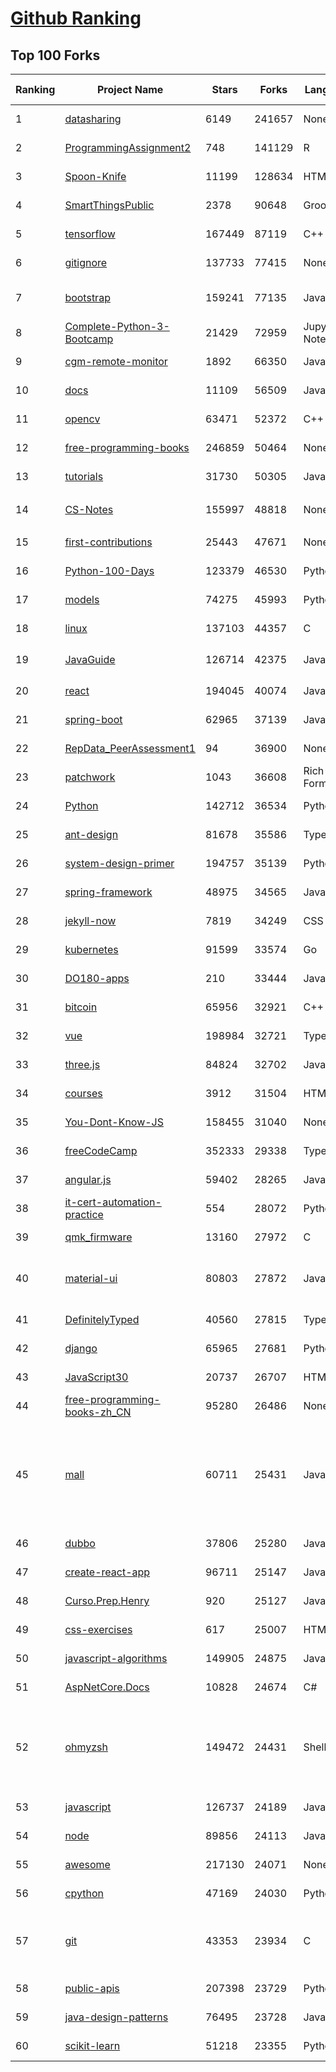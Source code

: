 [Github Ranking](../README.md)
==========

## Top 100 Forks

| Ranking | Project Name | Stars | Forks | Language | Open Issues | Description | Last Commit |
| ------- | ------------ | ----- | ----- | -------- | ----------- | ----------- | ----------- |
| 1 | [datasharing](https://github.com/jtleek/datasharing) | 6149 | 241657 | None | 295 | The Leek group guide to data sharing  | 2022-08-25T20:32:31Z |
| 2 | [ProgrammingAssignment2](https://github.com/rdpeng/ProgrammingAssignment2) | 748 | 141129 | R | 182 | Repository for Programming Assignment 2 for R Programming on Coursera | 2022-08-30T15:58:42Z |
| 3 | [Spoon-Knife](https://github.com/octocat/Spoon-Knife) | 11199 | 128634 | HTML | 1466 | This repo is for demonstration purposes only. | 2022-08-30T18:00:14Z |
| 4 | [SmartThingsPublic](https://github.com/SmartThingsCommunity/SmartThingsPublic) | 2378 | 90648 | Groovy | 60 | SmartThings open-source DeviceType Handlers and SmartApps code | 2022-08-30T17:28:50Z |
| 5 | [tensorflow](https://github.com/tensorflow/tensorflow) | 167449 | 87119 | C++ | 2135 | An Open Source Machine Learning Framework for Everyone | 2022-08-31T02:50:32Z |
| 6 | [gitignore](https://github.com/github/gitignore) | 137733 | 77415 | None | 0 | A collection of useful .gitignore templates | 2022-08-30T07:41:29Z |
| 7 | [bootstrap](https://github.com/twbs/bootstrap) | 159241 | 77135 | JavaScript | 280 | The most popular HTML, CSS, and JavaScript framework for developing responsive, mobile first projects on the web. | 2022-08-30T15:28:07Z |
| 8 | [Complete-Python-3-Bootcamp](https://github.com/Pierian-Data/Complete-Python-3-Bootcamp) | 21429 | 72959 | Jupyter Notebook | 86 | Course Files for Complete Python 3 Bootcamp Course on Udemy | 2022-08-23T02:45:03Z |
| 9 | [cgm-remote-monitor](https://github.com/nightscout/cgm-remote-monitor) | 1892 | 66350 | JavaScript | 129 | nightscout web monitor | 2022-08-30T20:37:40Z |
| 10 | [docs](https://github.com/github/docs) | 11109 | 56509 | JavaScript | 107 | The open-source repo for docs.github.com | 2022-08-31T02:51:45Z |
| 11 | [opencv](https://github.com/opencv/opencv) | 63471 | 52372 | C++ | 2150 | Open Source Computer Vision Library | 2022-08-31T01:40:08Z |
| 12 | [free-programming-books](https://github.com/EbookFoundation/free-programming-books) | 246859 | 50464 | None | 27 | :books: Freely available programming books | 2022-08-30T21:35:43Z |
| 13 | [tutorials](https://github.com/eugenp/tutorials) | 31730 | 50305 | Java | 30 | Just Announced - "Learn Spring Security OAuth":  | 2022-08-30T17:31:01Z |
| 14 | [CS-Notes](https://github.com/CyC2018/CS-Notes) | 155997 | 48818 | None | 114 | :books: 技术面试必备基础知识、Leetcode、计算机操作系统、计算机网络、系统设计 | 2022-08-11T23:59:58Z |
| 15 | [first-contributions](https://github.com/firstcontributions/first-contributions) | 25443 | 47671 | None | 10 | 🚀✨ Help beginners to contribute to open source projects | 2022-08-31T02:41:49Z |
| 16 | [Python-100-Days](https://github.com/jackfrued/Python-100-Days) | 123379 | 46530 | Python | 479 | Python - 100天从新手到大师 | 2022-08-11T07:51:19Z |
| 17 | [models](https://github.com/tensorflow/models) | 74275 | 45993 | Python | 1116 | Models and examples built with TensorFlow | 2022-08-30T16:09:01Z |
| 18 | [linux](https://github.com/torvalds/linux) | 137103 | 44357 | C | 0 | Linux kernel source tree | 2022-08-30T14:14:29Z |
| 19 | [JavaGuide](https://github.com/Snailclimb/JavaGuide) | 126714 | 42375 | Java | 63 | 「Java学习+面试指南」一份涵盖大部分 Java 程序员所需要掌握的核心知识。准备 Java 面试，首选 JavaGuide！ | 2022-08-30T05:02:15Z |
| 20 | [react](https://github.com/facebook/react) | 194045 | 40074 | JavaScript | 773 | A declarative, efficient, and flexible JavaScript library for building user interfaces. | 2022-08-30T18:11:21Z |
| 21 | [spring-boot](https://github.com/spring-projects/spring-boot) | 62965 | 37139 | Java | 527 | Spring Boot | 2022-08-30T11:51:53Z |
| 22 | [RepData_PeerAssessment1](https://github.com/rdpeng/RepData_PeerAssessment1) | 94 | 36900 | None | 6 | Peer Assessment 1 for Reproducible Research | 2022-08-25T17:01:55Z |
| 23 | [patchwork](https://github.com/jlord/patchwork) | 1043 | 36608 | Rich Text Format | 20 | All the Git-it Workshop completers!  | 2022-08-31T02:42:39Z |
| 24 | [Python](https://github.com/TheAlgorithms/Python) | 142712 | 36534 | Python | 28 | All Algorithms implemented in Python | 2022-08-26T06:56:05Z |
| 25 | [ant-design](https://github.com/ant-design/ant-design) | 81678 | 35586 | TypeScript | 830 | An enterprise-class UI design language and React UI library | 2022-08-31T02:18:17Z |
| 26 | [system-design-primer](https://github.com/donnemartin/system-design-primer) | 194757 | 35139 | Python | 164 | Learn how to design large-scale systems. Prep for the system design interview.  Includes Anki flashcards. | 2022-08-28T02:02:01Z |
| 27 | [spring-framework](https://github.com/spring-projects/spring-framework) | 48975 | 34565 | Java | 1230 | Spring Framework | 2022-08-30T20:00:24Z |
| 28 | [jekyll-now](https://github.com/barryclark/jekyll-now) | 7819 | 34249 | CSS | 143 | Build a Jekyll blog in minutes, without touching the command line. | 2022-08-30T14:58:06Z |
| 29 | [kubernetes](https://github.com/kubernetes/kubernetes) | 91599 | 33574 | Go | 1622 | Production-Grade Container Scheduling and Management | 2022-08-31T02:38:27Z |
| 30 | [DO180-apps](https://github.com/RedHatTraining/DO180-apps) | 210 | 33444 | JavaScript | 0 | DO180 Repository for Sample Applications | 2022-08-31T02:08:53Z |
| 31 | [bitcoin](https://github.com/bitcoin/bitcoin) | 65956 | 32921 | C++ | 462 | Bitcoin Core integration/staging tree | 2022-08-31T00:25:31Z |
| 32 | [vue](https://github.com/vuejs/vue) | 198984 | 32721 | TypeScript | 334 | 🖖 Vue.js is a progressive, incrementally-adoptable JavaScript framework for building UI on the web. | 2022-08-30T11:02:08Z |
| 33 | [three.js](https://github.com/mrdoob/three.js) | 84824 | 32702 | JavaScript | 359 | JavaScript 3D Library. | 2022-08-30T22:40:01Z |
| 34 | [courses](https://github.com/DataScienceSpecialization/courses) | 3912 | 31504 | HTML | 26 | Course materials for the Data Science Specialization: https://www.coursera.org/specialization/jhudatascience/1 | 2021-03-30T06:51:57Z |
| 35 | [You-Dont-Know-JS](https://github.com/getify/You-Dont-Know-JS) | 158455 | 31040 | None | 82 | A book series on JavaScript. @YDKJS on twitter. | 2022-08-28T19:45:56Z |
| 36 | [freeCodeCamp](https://github.com/freeCodeCamp/freeCodeCamp) | 352333 | 29338 | TypeScript | 136 | freeCodeCamp.org's open-source codebase and curriculum. Learn to code for free. | 2022-08-30T21:51:11Z |
| 37 | [angular.js](https://github.com/angular/angular.js) | 59402 | 28265 | JavaScript | 391 | AngularJS - HTML enhanced for web apps! | 2022-04-12T15:57:22Z |
| 38 | [it-cert-automation-practice](https://github.com/google/it-cert-automation-practice) | 554 | 28072 | Python | 53 | Google IT Automation with Python Professional Certificate - Practice files | 2022-08-31T01:54:45Z |
| 39 | [qmk_firmware](https://github.com/qmk/qmk_firmware) | 13160 | 27972 | C | 249 | Open-source keyboard firmware for Atmel AVR and Arm USB families | 2022-08-31T02:40:04Z |
| 40 | [material-ui](https://github.com/mui/material-ui) | 80803 | 27872 | JavaScript | 1059 | MUI Core is a collection of React UI libraries for shipping new features faster. Start with Material UI, our fully-loaded component library, or bring your own design system to our production-ready components. | 2022-08-31T01:18:33Z |
| 41 | [DefinitelyTyped](https://github.com/DefinitelyTyped/DefinitelyTyped) | 40560 | 27815 | TypeScript | 622 | The repository for high quality TypeScript type definitions. | 2022-08-31T02:19:08Z |
| 42 | [django](https://github.com/django/django) | 65965 | 27681 | Python | 0 | The Web framework for perfectionists with deadlines. | 2022-08-31T02:31:32Z |
| 43 | [JavaScript30](https://github.com/wesbos/JavaScript30) | 20737 | 26707 | HTML | 0 | 30 Day Vanilla JS Challenge | 2022-08-27T19:08:52Z |
| 44 | [free-programming-books-zh_CN](https://github.com/justjavac/free-programming-books-zh_CN) | 95280 | 26486 | None | 0 | :books: 免费的计算机编程类中文书籍，欢迎投稿 | 2022-08-13T10:24:50Z |
| 45 | [mall](https://github.com/macrozheng/mall) | 60711 | 25431 | Java | 25 | mall项目是一套电商系统，包括前台商城系统及后台管理系统，基于SpringBoot+MyBatis实现，采用Docker容器化部署。 前台商城系统包含首页门户、商品推荐、商品搜索、商品展示、购物车、订单流程、会员中心、客户服务、帮助中心等模块。 后台管理系统包含商品管理、订单管理、会员管理、促销管理、运营管理、内容管理、统计报表、财务管理、权限管理、设置等模块。 | 2022-08-29T12:47:47Z |
| 46 | [dubbo](https://github.com/apache/dubbo) | 37806 | 25280 | Java | 434 | Apache Dubbo is a high-performance, java based, open source RPC framework. | 2022-08-31T01:23:29Z |
| 47 | [create-react-app](https://github.com/facebook/create-react-app) | 96711 | 25147 | JavaScript | 1416 | Set up a modern web app by running one command. | 2022-08-27T16:13:28Z |
| 48 | [Curso.Prep.Henry](https://github.com/atralice/Curso.Prep.Henry) | 920 | 25127 | JavaScript | 0 | Curso de Preparación para Ingresar a Henry. | 2022-08-30T22:48:34Z |
| 49 | [css-exercises](https://github.com/TheOdinProject/css-exercises) | 617 | 25007 | HTML | 5 | None | 2022-08-29T15:05:36Z |
| 50 | [javascript-algorithms](https://github.com/trekhleb/javascript-algorithms) | 149905 | 24875 | JavaScript | 102 | 📝 Algorithms and data structures implemented in JavaScript with explanations and links to further readings | 2022-08-30T16:05:21Z |
| 51 | [AspNetCore.Docs](https://github.com/dotnet/AspNetCore.Docs) | 10828 | 24674 | C# | 555 | Documentation for ASP.NET Core | 2022-08-31T01:27:32Z |
| 52 | [ohmyzsh](https://github.com/ohmyzsh/ohmyzsh) | 149472 | 24431 | Shell | 230 | 🙃   A delightful community-driven (with 2,000+ contributors) framework for managing your zsh configuration. Includes 300+ optional plugins (rails, git, macOS, hub, docker, homebrew, node, php, python, etc), 140+ themes to spice up your morning, and an auto-update tool so that makes it easy to keep up with the latest updates from the community. | 2022-08-30T22:02:20Z |
| 53 | [javascript](https://github.com/airbnb/javascript) | 126737 | 24189 | JavaScript | 88 | JavaScript Style Guide | 2022-08-26T23:45:02Z |
| 54 | [node](https://github.com/nodejs/node) | 89856 | 24113 | JavaScript | 1298 | Node.js JavaScript runtime :sparkles::turtle::rocket::sparkles: | 2022-08-31T02:40:13Z |
| 55 | [awesome](https://github.com/sindresorhus/awesome) | 217130 | 24071 | None | 22 | 😎 Awesome lists about all kinds of interesting topics | 2022-08-25T07:10:25Z |
| 56 | [cpython](https://github.com/python/cpython) | 47169 | 24030 | Python | 6805 | The Python programming language | 2022-08-31T01:39:51Z |
| 57 | [git](https://github.com/git/git) | 43353 | 23934 | C | 0 | Git Source Code Mirror - This is a publish-only repository but pull requests can be turned into patches to the mailing list via GitGitGadget (https://gitgitgadget.github.io/). Please follow Documentation/SubmittingPatches procedure for any of your improvements. | 2022-08-30T23:06:21Z |
| 58 | [public-apis](https://github.com/public-apis/public-apis) | 207398 | 23729 | Python | 2 | A collective list of free APIs | 2022-08-30T22:21:36Z |
| 59 | [java-design-patterns](https://github.com/iluwatar/java-design-patterns) | 76495 | 23728 | Java | 222 | Design patterns implemented in Java | 2022-07-17T07:15:03Z |
| 60 | [scikit-learn](https://github.com/scikit-learn/scikit-learn) | 51218 | 23355 | Python | 1539 | scikit-learn: machine learning in Python | 2022-08-31T00:56:53Z |


